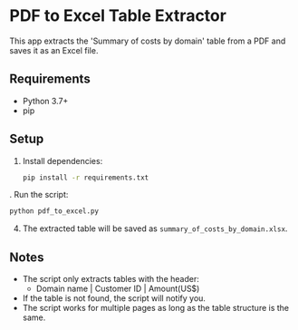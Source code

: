 # PDF to Excel Table Extractor

This app extracts the 'Summary of costs by domain' table from a PDF and saves it as an Excel file.

## Requirements
- Python 3.7+
- pip

## Setup
1. Install dependencies:
   ```bash
   pip install -r requirements.txt
   ```


. Run the script:
   ```bash
   python pdf_to_excel.py
   ```

4. The extracted table will be saved as `summary_of_costs_by_domain.xlsx`.

## Notes
- The script only extracts tables with the header:
  - Domain name | Customer ID | Amount(US$)
- If the table is not found, the script will notify you.
- The script works for multiple pages as long as the table structure is the same. 